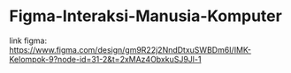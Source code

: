 # Figma-Interaksi-Manusia-Komputer

link figma:
https://www.figma.com/design/gm9R22j2NndDtxuSWBDm6I/IMK-Kelompok-9?node-id=31-2&t=2xMAz4ObxkuSJ9Jl-1

